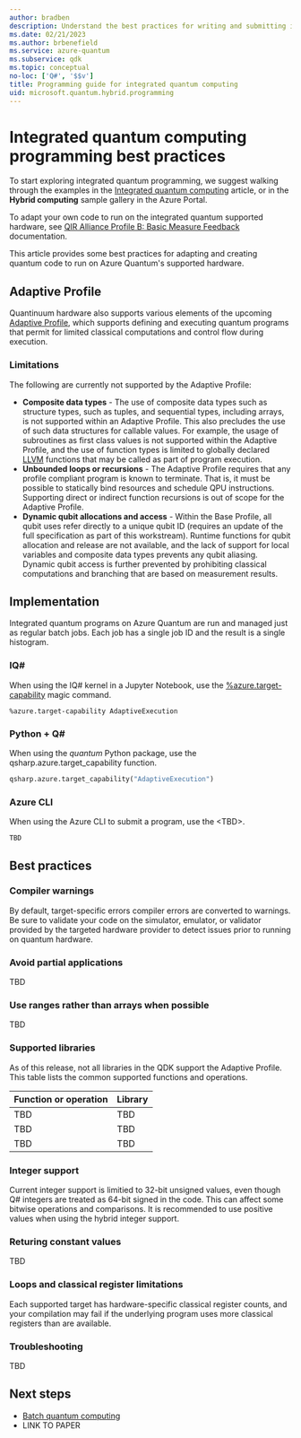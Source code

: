 ```yaml
---
author: bradben
description: Understand the best practices for writing and submitting integrated quantum programs with Q# and the QDK.
ms.date: 02/21/2023
ms.author: brbenefield
ms.service: azure-quantum
ms.subservice: qdk
ms.topic: conceptual
no-loc: ['Q#', '$$v']
title: Programming guide for integrated quantum computing
uid: microsoft.quantum.hybrid.programming
---
```


# Integrated quantum computing programming best practices

To start exploring integrated quantum programming, we suggest walking through the examples in the [Integrated quantum computing](xref:microsoft.quantum.hybrid.integrated) article, or in the **Hybrid computing** sample gallery in the Azure Portal.

To adapt your own code to run on the integrated quantum supported hardware, see [QIR Alliance Profile B: Basic Measure Feedback](https://github.com/qir-alliance/qir-spec/blob/main/specification/v0.1/7_Profiles.md#profile-b-basic-measurement-feedback) documentation. 

This article provides some best practices for adapting and creating quantum code to run on Azure Quantum's supported hardware.

## Adaptive Profile

Quantinuum hardware also supports various elements of the upcoming [Adaptive Profile](https://github.com/qir-alliance/.github/pull/31), which supports defining and executing quantum programs that permit for limited classical computations and control flow during execution.

### Limitations

The following are currently not supported by the Adaptive Profile:

- **Composite data types** - The use of composite data types such as structure types, such as tuples, and sequential types, including arrays, is not supported within an Adaptive Profile. This also precludes the use of such data structures for callable values. For example, the usage of subroutines as first class values is not supported within the Adaptive Profile, and the use of function types is limited to globally declared [LLVM](https://llvm.org/) functions that may be called as part of program execution.
- **Unbounded loops or recursions** - The Adaptive Profile requires that any profile compliant program is known to terminate. That is, it must be possible to statically bind resources and schedule QPU instructions. Supporting direct or indirect function recursions is out of scope for the Adaptive Profile.
- **Dynamic qubit allocations and access** - Within the Base Profile, all qubit uses refer directly to a unique qubit ID (requires an update of the full specification as part of this workstream). Runtime functions for qubit allocation and release are not available, and the lack of support for local variables and composite data types prevents any qubit aliasing. Dynamic qubit access is further prevented by prohibiting classical computations and branching that are based on measurement results.

## Implementation

Integrated quantum programs on Azure Quantum are run and managed just as regular batch jobs. Each job has a single job ID and the result is a single histogram.

### IQ\#

When using the IQ# kernel in a Jupyter Notebook, use the [%azure.target-capability](xref:microsoft.quantum.iqsharp.magic-ref.azure.target-capability) magic command. 

```qsharp
%azure.target-capability AdaptiveExecution
```

### Python + Q\#

When using the *quantum* Python package, use the qsharp.azure.target_capability function. 

```python
qsharp.azure.target_capability("AdaptiveExecution")
```

### Azure CLI

When using the Azure CLI to submit a program, use the \<TBD\>.

```azurecli
TBD
```

## Best practices

### Compiler warnings

By default, target-specific errors compiler errors are converted to warnings.  Be sure to validate your code on the simulator, emulator, or validator provided by the
targeted hardware provider to detect issues prior to running on quantum hardware.

### Avoid partial applications

TBD

### Use ranges rather than arrays when possible

TBD

### Supported libraries

As of this release, not all libraries in the QDK support the Adaptive Profile. This table lists the common supported functions and operations.


| Function or operation | Library |
| --- | --- |
| TBD | TBD |
| TBD | TBD |
| TBD | TBD |

### Integer support

Current integer support is limitied to 32-bit unsigned values, even though Q# integers are treated as 64-bit signed in the code. This can affect some bitwise operations and comparisons. It is recommended to use positive values when using the hybrid integer support.

### Returing constant values

TBD

### Loops and classical register limitations

Each supported target has hardware-specific classical register counts, and your compilation may fail if the underlying program uses more classical registers than are available.

### Troubleshooting

TBD

## Next steps

- [Batch quantum computing](xref:microsoft.quantum.hybrid.batch)
- LINK TO PAPER